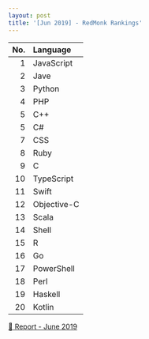 ```yaml
---
layout: post
title: '[Jun 2019] - RedMonk Rankings'
---
```



| No.  | Language    |
| ---: | :---------- |
| 1    | JavaScript  |
| 2    | Jave        |
| 3    | Python      |
| 4    | PHP         |
| 5    | C++         |
| 5    | C#          |
| 7    | CSS         |
| 8    | Ruby        |
| 9    | C           |
| 10   | TypeScript  |
| 11   | Swift       |
| 12   | Objective-C |
| 13   | Scala       |
| 14   | Shell       |
| 15   | R           |
| 16   | Go          |
| 17   | PowerShell  |
| 18   | Perl        |
| 19   | Haskell     |
| 20   | Kotlin      |


[:link: Report - June 2019 ](https://redmonk.com/sogrady/2019/07/18/language-rankings-6-19)